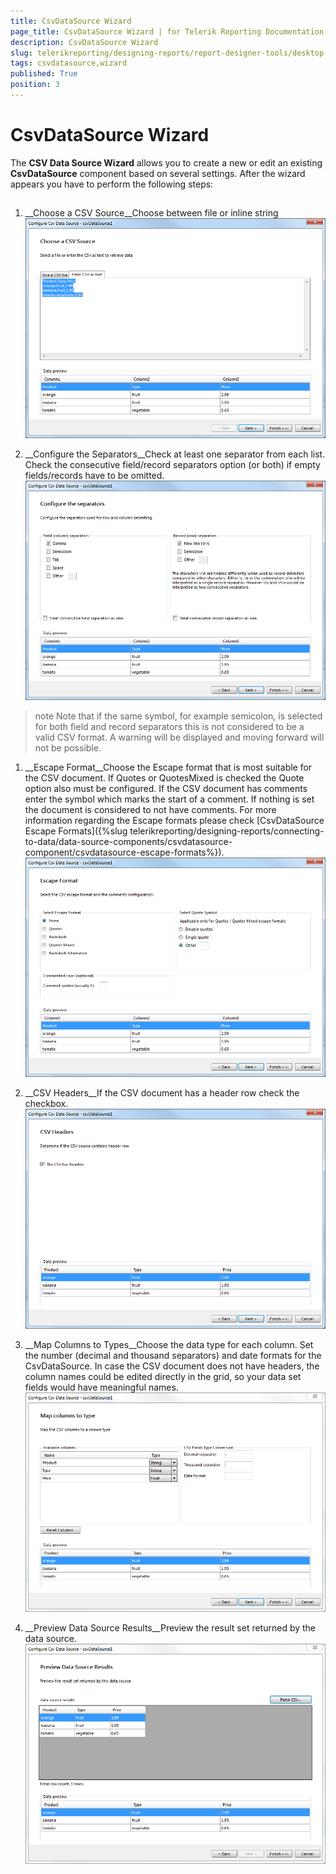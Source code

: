 ```yaml
---
title: CsvDataSource Wizard
page_title: CsvDataSource Wizard | for Telerik Reporting Documentation
description: CsvDataSource Wizard
slug: telerikreporting/designing-reports/report-designer-tools/desktop-designers/tools/data-source-wizards/csvdatasource-wizard
tags: csvdatasource,wizard
published: True
position: 3
---
```


# CsvDataSource Wizard



The __CSV Data Source Wizard__ allows you to create a new or edit an existing
        __CsvDataSource__ component based on several settings.
        After the wizard appears you have to perform the following steps:
      

## 

1. __Choose a CSV Source__Choose between file or inline string
            ![Csv Data Source Wizard 1](images/DataSources/CsvDataSourceWizard1.png)

1. __Configure the Separators__Check at least one separator from each list. Check the consecutive field/record separators option (or both)
              if empty fields/records have to be omitted.
            ![Csv Data Source Wizard 2](images/DataSources/CsvDataSourceWizard2.png)

>note Note that if the same symbol, for example semicolon, is selected for both field and record separators this is not considered to be                a valid CSV format. A warning will be displayed and moving forward will not be possible.              


1. __Escape Format__Choose the Escape format that is most suitable for the CSV document.
              If Quotes or QuotesMixed is checked the Quote option also must be configured.
              If the CSV document has comments enter the symbol which marks the start of a comment.
              If nothing is set the document is considered to not have comments.
            For more information regarding the Escape formats please check [CsvDataSource Escape Formats]({%slug telerikreporting/designing-reports/connecting-to-data/data-source-components/csvdatasource-component/csvdatasource-escape-formats%}).
            ![Csv Data Source Wizard 3](images/DataSources/CsvDataSourceWizard3.png)

1. __CSV Headers__If the CSV document has a header row check the checkbox.
            ![Csv Data Source Wizard 4](images/DataSources/CsvDataSourceWizard4.png)

1. __Map Columns to Types__Choose the data type for each column. Set the number (decimal and thousand separators) and date formats for the CsvDataSource.
              In case the CSV document does not have headers, the column names could be edited directly in the grid,
              so your data set fields would have meaningful names.
            ![Csv Data Source Wizard 5](images/DataSources/CsvDataSourceWizard5.png)

1. __Preview Data Source Results__Preview the result set returned by the data source.
            ![Csv Data Source Wizard 6](images/DataSources/CsvDataSourceWizard6.png)

